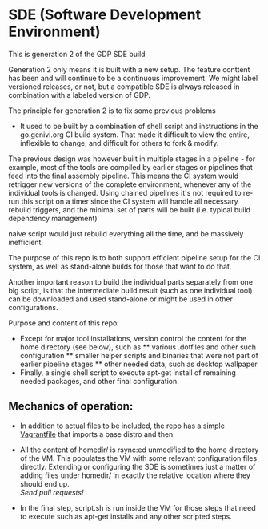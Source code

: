 SDE (Software Development Environment)
======================================

This is generation 2 of the GDP SDE build

Generation 2 only means it is built with a new setup. The feature conttent
has been and will continue to be a continuous improvement.  We might label
versioned releases, or not, but a compatible SDE is always released in
combination with a labeled version of GDP.

The principle for generation 2 is to fix some previous problems

- It used to be built by a combination of shell script and instructions
in the go.genivi.org CI build system.  That made it difficult to view
the entire, inflexible to change, and difficult for others to fork &
modify.

The previous design was however built in multiple stages in a pipeline -
for example, most of the tools are compiled by earlier stages or pipelines
that feed into the final assembly pipeline.  This means the CI system would
retrigger new versions of the complete environment, whenever any of the
individual tools is changed.  Using chained pipelines it's not required to
re-run this script on a timer since the CI system will handle all necessary
rebuild triggers, and the minimal set of parts will be built (i.e. typical
build dependency management)

naive script would just rebuild everything all the time, and be massively
inefficient.

The purpose of this repo is to both support efficient pipeline setup for
the CI system, as well as stand-alone builds for those that want to do
that.

Another important reason to build the individual parts separately from
one big script, is that the intermediate build result (such as one 
individual tool) can be downloaded and used stand-alone or might be
used in other configurations.

Purpose and content of this repo:

* Except for major tool installations, version control the content for the
home directory (see below), such as 
** various .dotfiles and other such configuration
** smaller helper scripts and binaries that were not part of earlier pipeline stages
** other needed data, such as desktop wallpaper
* Finally, a single shell script to execute apt-get install of remaining
needed packages, and other final configuration.

Mechanics of operation:
-----------------------

* In addition to actual files to be included, the repo has a simple [Vagrantfile](http://vagrantup.com) that imports a base distro and then:

* All the content of homedir/ is rsync:ed unmodified to the home directory of the VM.  This populates the VM with some relevant configuration files directly.
Extending or configuring the SDE is sometimes just a matter of adding files under homedir/ in exactly the relative location where they should end up.  
*Send pull requests!*

- In the final step, script.sh is run inside the VM for those steps that need to execute such as apt-get installs and any other scripted steps.

